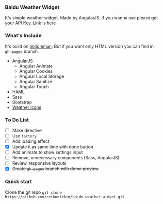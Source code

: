 ### Baidu Weather Widget
It's simple weather widget. Made by AngularJS. If you wanna use please get your API Key.
Link is [here](http://lbsyun.baidu.com/apiconsole/key)

### What's Include
It's build on [middleman](https://middlemanapp.com/). But if you want only HTML version you can find in `gh-pages` branch. 

- AngularJS
    - Angular Animate
    - Angular Cookies
    - Angular Local Storage
    - Angular Sanitize
    - Angular Touch 
- HAML
- Sass
- Bootstrap
- [Weather Icons](http://www.artill.de/weather-icon-font/)

### To Do List
* [ ] Make directive
* [ ] Use `factory`
* [ ] Add loading effect
* [x] ~~Update it as same time with done button~~
* [ ] Add animate to show settings input
* [ ] Remove, unnecessary components (Sass, AngularJS)
* [ ] Review, responsive layouts
* [x] ~~Create `gh-pages` branch with demo preview~~ 

### Quick start
Clone the git repo `git clone https://github.com/coskuntekin/baidu_weather_widget.git`

